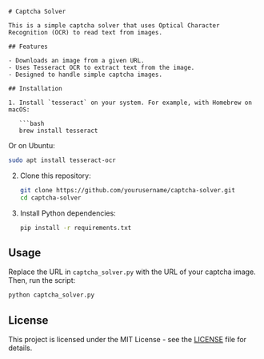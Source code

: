 ```
# Captcha Solver

This is a simple captcha solver that uses Optical Character Recognition (OCR) to read text from images.

## Features

- Downloads an image from a given URL.
- Uses Tesseract OCR to extract text from the image.
- Designed to handle simple captcha images.

## Installation

1. Install `tesseract` on your system. For example, with Homebrew on macOS:

   ```bash
   brew install tesseract
   ```

   Or on Ubuntu:

   ```bash
   sudo apt install tesseract-ocr
   ```

2. Clone this repository:

   ```bash
   git clone https://github.com/yourusername/captcha-solver.git
   cd captcha-solver
   ```

3. Install Python dependencies:

   ```bash
   pip install -r requirements.txt
   ```

## Usage

Replace the URL in `captcha_solver.py` with the URL of your captcha image. Then, run the script:

```bash
python captcha_solver.py
```

## License

This project is licensed under the MIT License - see the [LICENSE](LICENSE) file for details.
```